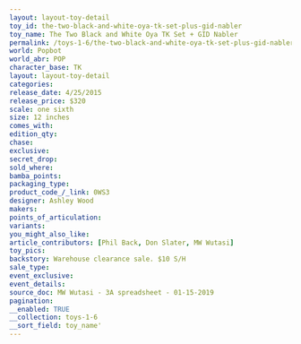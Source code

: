 ```yaml
---
layout: layout-toy-detail 
toy_id: the-two-black-and-white-oya-tk-set-plus-gid-nabler
toy_name: The Two Black and White Oya TK Set + GID Nabler
permalink: /toys-1-6/the-two-black-and-white-oya-tk-set-plus-gid-nabler.html
world: Popbot
world_abr: POP
character_base: TK
layout: layout-toy-detail
categories: 
release_date: 4/25/2015
release_price: $320 
scale: one sixth
size: 12 inches
comes_with: 
edition_qty: 
chase: 
exclusive: 
secret_drop: 
sold_where: 
bamba_points: 
packaging_type: 
product_code_/_link: 0WS3
designer: Ashley Wood
makers: 
points_of_articulation: 
variants: 
you_might_also_like: 
article_contributors: [Phil Back, Don Slater, MW Wutasi]
toy_pics: 
backstory: Warehouse clearance sale. $10 S/H
sale_type: 
event_exclusive: 
event_details: 
source_doc: MW Wutasi - 3A spreadsheet - 01-15-2019
pagination: 
__enabled: TRUE
__collection: toys-1-6
__sort_field: toy_name'
---
```


